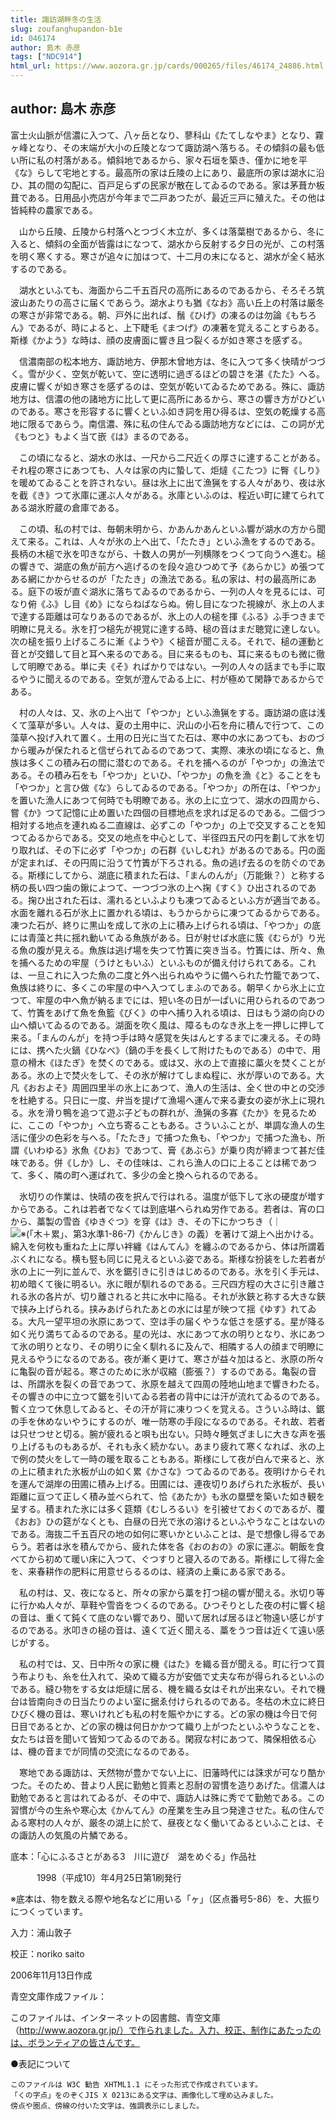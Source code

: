 ```yaml
---
title: 諏訪湖畔冬の生活
slug: zoufanghupandon-b1e
id: 046174
author: 島木 赤彦
tags: ["NDC914"]
html_url: https://www.aozora.gr.jp/cards/000265/files/46174_24886.html
---
```


## author: 島木 赤彦

富士火山脈が信濃に入つて、八ヶ岳となり、蓼科山《たてしなやま》となり、霧ヶ峰となり、その末端が大小の丘陵となつて諏訪湖へ落ちる。その傾斜の最も低い所に私の村落がある。傾斜地であるから、家々石垣を築き、僅かに地を平《な》らして宅地とする。最高所の家は丘陵の上にあり、最底所の家は湖水に沿ひ、其の間の勾配に、百戸足らずの民家が散在してゐるのである。家は茅葺か板葺である。日用品小売店が今年まで二戸あつたが、最近三戸に殖えた。その他は皆純粋の農家である。

　山から丘陵、丘陵から村落へとつづく木立が、多くは落葉樹であるから、冬に入ると、傾斜の全面が皆露はになつて、湖水から反射する夕日の光が、この村落を明く寒くする。寒さが追々に加はつて、十二月の末になると、湖水が全く結氷するのである。

　湖水といふても、海面から二千五百尺の高所にあるのであるから、そろそろ筑波山あたりの高さに届くであらう。湖水よりも猶《なお》高い丘上の村落は厳冬の寒さが非常である。朝、戸外に出れば、鬚《ひげ》の凍るのは勿論《もちろん》であるが、時によると、上下睫毛《まつげ》の凍著を覚えることすらある。斯様《かよう》な時は、顔の皮膚面に響き且つ裂くるが如き寒さを感ずる。

　信濃南部の松本地方、諏訪地方、伊那木曾地方は、冬に入つて多く快晴がつづく。雪が少く、空気が乾いて、空に透明に過ぎるほどの碧さを湛《たた》へる。皮膚に響くが如き寒さを感ずるのは、空気が乾いてゐるためである。殊に、諏訪地方は、信濃の他の諸地方に比して更に高所にあるから、寒さの響き方がひどいのである。寒さを形容するに響くといふ如き詞を用ひ得るは、空気の乾燥する高地に限るであらう。南信濃、殊に私の住んでゐる諏訪地方などには、この詞が尤《もつと》もよく当て嵌《は》まるのである。

　この頃になると、湖水の氷は、一尺から二尺近くの厚さに達することがある。それ程の寒さにあつても、人々は家の内に蟄して、炬燵《こたつ》に臀《しり》を暖めてゐることを許されない。昼は氷上に出て漁猟をする人々があり、夜は氷を截《き》つて氷庫に運ぶ人々がある。氷庫といふのは、程近い町に建てられてある湖氷貯蔵の倉庫である。

　この頃、私の村では、毎朝未明から、かあんかあんといふ響が湖水の方から聞えて来る。これは、人々が氷の上へ出て、「たたき」といふ漁をするのである。長柄の木槌で氷を叩きながら、十数人の男が一列横隊をつくつて向うへ進む。槌の響きで、湖底の魚が前方へ逃げるのを段々追ひつめて予《あらかじ》め張つてある網にかからせるのが「たたき」の漁法である。私の家は、村の最高所にある。庭下の坂が直ぐ湖氷に落ちてゐるのであるから、一列の人々を見るには、可なり俯《ふ》し目《め》にならねばならぬ。俯し目になつた視線が、氷上の人まで達する距離は可なりあるのであるが、氷上の人の槌を揮《ふる》ふ手つきまで明瞭に見える。氷を打つ槌先が視覚に達する時、槌の音はまだ聴覚に達しない。次の槌を振り上げるころに漸《ようや》く槌音が聞こえる。それで、槌の運動と音とが交錯して目と耳へ来るのである。目に来るものも、耳に来るものも微に徹して明瞭である。単に夫《そ》ればかりではない。一列の人々の話までも手に取るやうに聞えるのである。空気が澄んでゐる上に、村が極めて閑静であるからである。

　村の人々は、又、氷の上へ出て「やつか」といふ漁猟をする。諏訪湖の底は浅くて藻草が多い。人々は、夏の土用中に、沢山の小石を舟に積んで行つて、この藻草へ投げ入れて置く。土用の日光に当てた石は、寒中の水にあつても、おのづから暖みが保たれると信ぜられてゐるのであつて、実際、凍氷の頃になると、魚族は多くこの積み石の間に潜むのである。それを捕へるのが「やつか」の漁法である。その積み石をも「やつか」といひ、「やつか」の魚を漁《と》ることをも「やつか」と言ひ做《な》らしてゐるのである。「やつか」の所在は、「やつか」を置いた漁人にあつて何時でも明瞭である。氷の上に立つて、湖水の四周から、嘗《か》つて記憶に止め置いた四個の目標地点を求れば足るのである。二個づつ相対する地点を連れぬる二直線は、必ずこの「やつか」の上で交叉することを知つてゐるからである。交叉の地点を中心として、半径四五尺の円を劃して氷を切り取れば、その下に必ず「やつか」の石群《いしむれ》があるのである。円の面が定まれば、その円周に沿うて竹簀が下ろされる。魚の逃げ去るのを防ぐのである。斯様にしてから、湖底に積まれた石は、「まんのんが」（万能鍬？）と称する柄の長い四つ歯の鍬によつて、一つづつ氷の上へ掬《すく》ひ出されるのである。掬ひ出された石は、濡れるといふよりも凍つてゐるといふ方が適当である。水面を離れる石が氷上に置かれる頃は、もうからからに凍つてゐるからである。凍つた石が、終りに黒山を成して氷の上に積み上げられる頃は、「やつか」の底には青藻と共に揺れ動いてゐる魚族がある。日が射せば水底に簇《むらが》り光る魚の腹が見える。魚族は逃げ場を失つて竹簀に突き当る。竹簀には、所々、魚を捕へるための牢屋（うけともいふ）といふものが備え付けられてある。これは、一旦これに入つた魚の二度と外へ出られぬやうに備へられた竹籠であつて、魚族は終りに、多くこの牢屋の中へ入つてしまふのである。朝早くから氷上に立つて、牢屋の中へ魚が納るまでには、短い冬の日が一ぱいに用ひられるのであつて、竹簀をあげて魚を魚籃《びく》の中へ捕り入れる頃は、日はもう湖の向ひの山へ傾いてゐるのである。湖面を吹く風は、障るものなき氷上を一押しに押して来る。「まんのんが」を持つ手は時々感覚を失はんとするまでに凍える。その時には、携へた火鍋《ひなべ》（鍋の手を長くして附けたものである）の中で、用意の榾木《ほたぎ》を焚くのである。或は又、氷の上で直接に藁火を焚くことがある。氷の上で焚火をして、その氷が解けてしまぬ程に、氷が厚いのである。大凡《おおよそ》周囲四里半の氷上にあつて、漁人の生活は、全く世の中との交渉を杜絶する。只日に一度、弁当を提げて漁場へ運んで来る妻女の姿が氷上に現れる。氷を滑り鴨を追つて遊ぶ子どもの群れが、漁猟の多寡《たか》を見るために、ここの「やつか」へ立ち寄ることもある。さういふことが、単調な漁人の生活に僅少の色彩を与へる。「たたき」で捕つた魚も、「やつか」で捕つた漁も、所謂《いわゆる》氷魚《ひお》であつて、膏《あぶら》が乗り肉が締まつて甚だ佳味である。併《しか》し、その佳味は、これら漁人の口に上ることは稀であつて、多く、隣の町へ運ばれて、多少の金と換へられるのである。

　氷切りの作業は、快晴の夜を択んで行はれる。温度が低下して氷の硬度が増すからである。これは若者でなくては到底堪へられぬ労作である。若者は、宵の口から、藁製の雪沓《ゆきぐつ》を穿《は》き、その下にかつちき（｜![※(「木＋累」、第3水準1-86-7)](https://www.aozora.gr.jp/cards/000265/files/../../../gaiji/1-86/1-86-07.png)《かんじき》の義）を著けて湖上へ出かける。綿入を何枚も重ねた上に厚い袢纏《はんてん》を纏ふのであるから、体は所謂着ぶくれになる。横も竪も同じに見えるといふ姿である。斯様な扮装をした若者が氷の上に一列に並んで、氷を鋸引きに引きはじめるのである。氷を引く手元は、初め暗くて後に明るい。氷に眼が馴れるのである。三尺四方程の大さに引き離される氷の各片が、切り離されると共に水中に陥る。それが氷鋏と称する大きな鋏で挟み上げられる。挟みあげられたあとの水には星が映つて揺《ゆす》れてゐる。大凡一望平坦の氷原にあつて、空は手の届くやうな低さを感ずる。星が降る如く光り満ちてゐるのである。星の光は、水にあつて水の明りとなり、氷にあつて氷の明りとなり、その明りに全く馴れるに及んで、相隣する人の顔まで明瞭に見えるやうになるのである。夜が漸く更けて、寒さが益々加はると、氷原の所々に亀裂の音が起る。寒さのために氷が収縮（膨張？）するのである。亀裂の音は、所謂氷を裂くの音であつて、氷原を越えて四周の陸地山地まで響きわたる。その響きの中に立つて鋸を引いてゐる若者の背中には汗が流れてゐるのである。暫く立つて休息してゐると、その汗が背に凍りつくを覚える。さういふ時は、鋸の手を休めないやうにするのが、唯一防寒の手段になるのである。それ故、若者は只せつせと切る。腕が疲れると唄も出ない。只時々睡気ざましに大きな声を張り上げるものもあるが、それも永く続かない。あまり疲れて寒くなれば、氷の上で例の焚火をして一時の暖を取ることもある。斯様にして夜が白んで来ると、氷の上に積まれた氷板が山の如く累《かさな》つてゐるのである。夜明けからそれを運んで湖岸の田圃に積み上げる。田圃には、連夜切りあげられた氷板が、長い距離に亘つて正しく積み並べられて、恰《あたか》も氷の塁壁を築いた如き観を呈する。積まれた氷には多く筵類《むしろるい》を引被せておくのであるが、覆《おお》ひの筵がなくとも、白昼の日光で氷の溶けるといふやうなことはないのである。海抜二千五百尺の地の如何に寒いかといふことは、是で想像し得るであらう。若者は氷を積んでから、疲れた体を各《おのおの》の家に運ぶ。朝飯を食べてから初めて暖い床に入つて、ぐつすりと寝入るのである。斯様にして得た金を、来春耕作の肥料に用意せらるるのは、経済の上乗にある家である。

　私の村は、又、夜になると、所々の家から藁を打つ槌の響が聞える。氷切り等に行かぬ人々が、草鞋や雪沓をつくるのである。ひつそりとした夜の村に響く槌の音は、重くて鈍くて底のない響であり、聞いて居れば居るほど物遠い感じがするのである。氷叩きの槌の音は、遠くて近く聞える、藁をうつ音は近くて遠い感じがする。

　私の村では、又、日中所々の家に機《はた》を織る音が聞える。町に行つて買う布よりも、糸を仕入れて、染めて織る方が安価で丈夫な布が得られるといふのである。縫ひ物をする女は炬燵に居る、機を織る女はそれが出来ない。それで機台は皆南向きの日当たりのよい室に据ゑ付けられるのである。冬枯の木立に終日ひびく機の音は、寒いけれども私の村を賑やかにする。どの家の機は今日で何日目であるとか、どの家の機は何日かかつて織り上がつたといふやうなことを、女たちは音を聞いて皆知つてゐるのである。閑寂な村にあつて、隣保相依る心は、機の音までが同情の交流になるのである。

　寒地である諏訪は、天然物が豊かでない上に、旧藩時代には誅求が可なり酷かつた。そのため、昔より人民に勤勉と質素と忍耐の習慣を造りあげた。信濃人は勤勉であると言はれてゐるが、その中で、諏訪人は殊に秀でて勤勉である。この習慣が今の生糸や寒心太《かんてん》の産業を生み且つ発達させた。私の住んでゐる寒村の人々が、厳冬の湖上に於て、昼夜となく働いてゐるといふことは、その諏訪人の気風の片鱗である。













底本：「心にふるさとがある3　川に遊び　湖をめぐる」作品社


　　　1998（平成10）年4月25日第1刷発行

※底本は、物を数える際や地名などに用いる「ヶ」（区点番号5-86）を、大振りにつくっています。

入力：浦山敦子

校正：noriko saito

2006年11月13日作成

青空文庫作成ファイル：

このファイルは、インターネットの図書館、青空文庫（http://www.aozora.gr.jp/）で作られました。入力、校正、制作にあたったのは、ボランティアの皆さんです。











●表記について


	このファイルは W3C 勧告 XHTML1.1 にそった形式で作成されています。
	「くの字点」をのぞくJIS X 0213にある文字は、画像化して埋め込みました。
	傍点や圏点、傍線の付いた文字は、強調表示にしました。